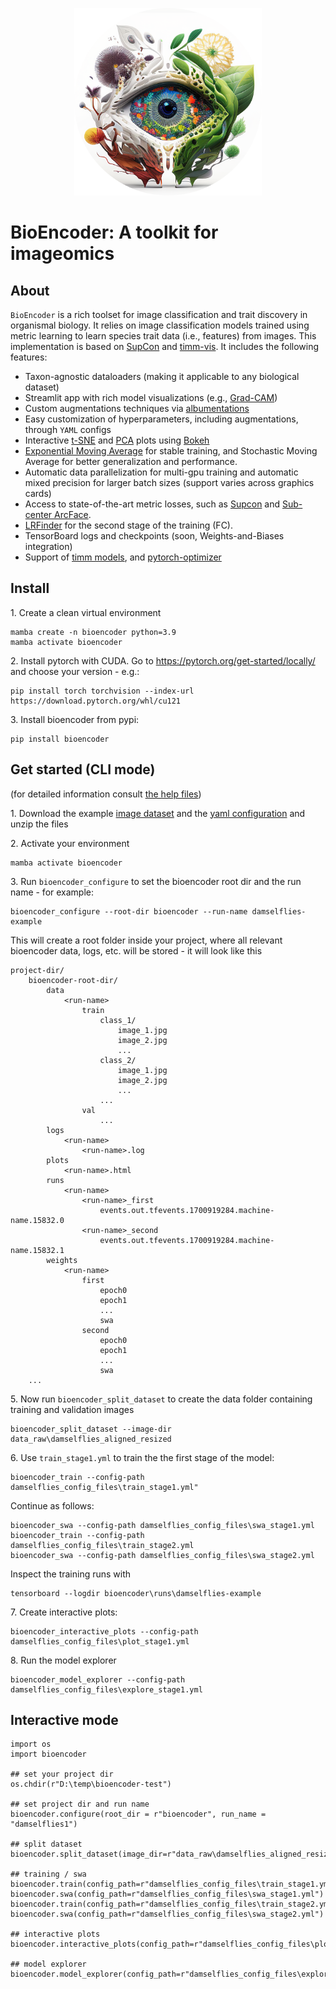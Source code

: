 

<p align="center"><img src="bioencoder_logo.png" width="300"></p>

# BioEncoder: A toolkit for imageomics

## About

`BioEncoder` is a rich toolset for image classification and trait discovery in organismal biology. It relies on image classification models trained using metric learning to learn species trait data  (i.e., features) from images. This implementation is based on [SupCon](https://github.com/ivanpanshin/SupCon-Framework) and [timm-vis](https://github.com/novice03/timm-vis). It includes the following features:

- Taxon-agnostic dataloaders (making it applicable to any biological dataset)
- Streamlit app with rich model visualizations (e.g., [Grad-CAM](https://arxiv.org/abs/1610.02391))
- Custom augmentations techniques via [albumentations](https://github.com/albumentations-team/albumentations)
- Easy customization of hyperparameters, including augmentations, through `YAML` configs
- Interactive [t-SNE](https://scikit-learn.org/stable/modules/generated/sklearn.manifold.TSNE.html) and [PCA](https://scikit-learn.org/stable/modules/generated/sklearn.decomposition.PCA.html) plots using [Bokeh](https://bokeh.org/)
- [Exponential Moving Average](https://github.com/fadel/pytorch_ema) for stable training, and Stochastic Moving Average for better generalization and performance.
- Automatic data parallelization for multi-gpu training and automatic mixed precision for larger batch sizes (support varies across graphics cards)
- Access to state-of-the-art metric losses, such as [Supcon](https://arxiv.org/abs/2004.11362) and  [Sub-center ArcFace](https://www.ecva.net/papers/eccv_2020/papers_ECCV/papers/123560715.pdf).
- [LRFinder](https://github.com/davidtvs/pytorch-lr-finder) for the second stage of the training (FC).
- TensorBoard logs and checkpoints (soon, Weights-and-Biases integration)
- Support of [timm models](https://github.com/rwightman/pytorch-image-models), and [pytorch-optimizer](https://github.com/jettify/pytorch-optimizer)


## Install

1\. Create a clean virtual environment 
```
mamba create -n bioencoder python=3.9
mamba activate bioencoder
```

2\. Install pytorch with CUDA. Go to https://pytorch.org/get-started/locally/ and choose your version - e.g.:
```
pip install torch torchvision --index-url https://download.pytorch.org/whl/cu121
```

3\. Install bioencoder from pypi:
````
pip install bioencoder
````

## Get started (CLI mode)

(for detailed information consult [the help files](docs\01-detailed-readme.md))

1\. Download the example [image dataset](https://osf.io/download/gsd5z/) and the [yaml configuration](https://osf.io/download/wb5ga/) and unzip the files 

2\. Activate your environment

```
mamba activate bioencoder
```

3\. Run `bioencoder_configure` to set the bioencoder root dir and the run name - for example:
```
bioencoder_configure --root-dir bioencoder --run-name damselflies-example
```
This will create a root folder inside your project, where all relevant bioencoder data, logs, etc. will be stored - it will look like this

```
project-dir/
    bioencoder-root-dir/
        data
            <run-name>
                train
                    class_1/
                        image_1.jpg
                        image_2.jpg
                        ...
                    class_2/
                        image_1.jpg
                        image_2.jpg
                        ...
                    ...
                val
                    ...
        logs
            <run-name>
                <run-name>.log
        plots
            <run-name>.html
        runs
            <run-name>
                <run-name>_first
                    events.out.tfevents.1700919284.machine-name.15832.0
                <run-name>_second
                    events.out.tfevents.1700919284.machine-name.15832.1
        weights
            <run-name>
                first
                    epoch0
                    epoch1
                    ...
                    swa
                second
                    epoch0
                    epoch1
                    ...
                    swa
    ...
```                 

5\. Now run `bioencoder_split_dataset` to create the data folder containing training and validation images
```
bioencoder_split_dataset --image-dir data_raw\damselflies_aligned_resized
```

6\. Use `train_stage1.yml` to train the the first stage of the model:

```
bioencoder_train --config-path damselflies_config_files\train_stage1.yml"
```

Continue as follows:

```
bioencoder_swa --config-path damselflies_config_files\swa_stage1.yml
bioencoder_train --config-path damselflies_config_files\train_stage2.yml
bioencoder_swa --config-path damselflies_config_files\swa_stage2.yml
```
Inspect the training runs with 
```
tensorboard --logdir bioencoder\runs\damselflies-example
```

7\. Create interactive plots:

``` 
bioencoder_interactive_plots --config-path damselflies_config_files\plot_stage1.yml
```

8\. Run the model explorer

``` 
bioencoder_model_explorer --config-path damselflies_config_files\explore_stage1.yml
```

## Interactive mode

```
import os
import bioencoder

## set your project dir
os.chdir(r"D:\temp\bioencoder-test")

## set project dir and run name
bioencoder.configure(root_dir = r"bioencoder", run_name = "damselflies1")

## split dataset 
bioencoder.split_dataset(image_dir=r"data_raw\damselflies_aligned_resized")

## training / swa
bioencoder.train(config_path=r"damselflies_config_files\train_stage1.yml")
bioencoder.swa(config_path=r"damselflies_config_files\swa_stage1.yml")
bioencoder.train(config_path=r"damselflies_config_files\train_stage2.yml")
bioencoder.swa(config_path=r"damselflies_config_files\swa_stage2.yml")

## interactive plots
bioencoder.interactive_plots(config_path=r"damselflies_config_files\plot_stage1.yml")

## model explorer
bioencoder.model_explorer(config_path=r"damselflies_config_files\explore_stage1.yml")
```